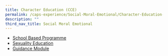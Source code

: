 ```yaml
---
title: Character Education (CCE)
permalink: /caps-experience/Social-Moral-Emotional/Character-Education-CCE/
description: ""
third_nav_title: Social Moral Emotional
---
```

*   [School Based Programme](/character-education/School-Based-Programme/)
*   [Sexuality Education](/character-education/Sexuality-Education/)
*   [Guidance Module](/character-education/Guidance-Module/)